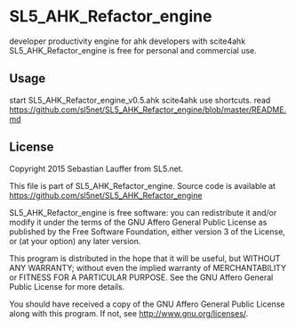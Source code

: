 SL5_AHK_Refactor_engine
=====

developer productivity engine for ahk developers with scite4ahk
SL5_AHK_Refactor_engine is free for personal and commercial use.


Usage
-----

start 
SL5_AHK_Refactor_engine_v0.5.ahk 
scite4ahk use shortcuts. read https://github.com/sl5net/SL5_AHK_Refactor_engine/blob/master/README.md

License
-------

Copyright 2015 Sebastian Lauffer from SL5.net.

This file is part of SL5_AHK_Refactor_engine. Source code is available at 
https://github.com/sl5net/SL5_AHK_Refactor_engine

SL5_AHK_Refactor_engine is free software: you can redistribute it and/or modify it under the terms of the GNU Affero General Public License as published by the Free Software Foundation, either version 3 of the License, or (at your option) any later version.

This program is distributed in the hope that it will be useful, but WITHOUT ANY WARRANTY; without even the implied warranty of MERCHANTABILITY or FITNESS FOR A PARTICULAR PURPOSE. See the GNU Affero General Public License for more details.

You should have received a copy of the GNU Affero General Public License along with this program. If not, see http://www.gnu.org/licenses/.